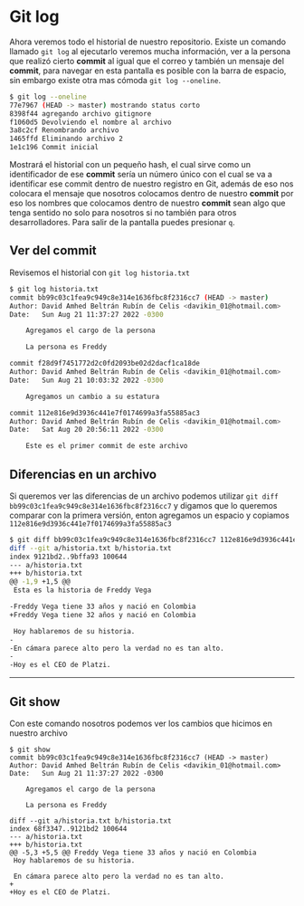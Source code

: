 # Git log
Ahora veremos todo el historial de nuestro repositorio.
Existe un comando llamado `git log` al ejecutarlo veremos mucha información, ver a la persona que realizó cierto **commit** al igual que el correo y también un mensaje del **commit**, para navegar en esta pantalla es posible con la barra de espacio, sin embargo existe otra mas cómoda `git log --oneline`.

~~~Bash
$ git log --oneline
77e7967 (HEAD -> master) mostrando status corto
8398f44 agregando archivo gitignore
f1060d5 Devolviendo el nombre al archivo
3a8c2cf Renombrando archivo
1465ffd Eliminando archivo 2
1e1c196 Commit inicial
~~~
Mostrará el historial con un pequeño hash, el cual sirve como un identificador de ese **commit** sería un número único con el cual se va a identificar ese commit dentro de nuestro registro en Git, además de eso nos colocara el mensaje que nosotros colocamos dentro de nuestro **commit** por eso los nombres que colocamos dentro de nuestro **commit** sean algo que tenga sentido no solo para nosotros si no también para otros desarrolladores.
Para salir de la pantalla puedes presionar `q`.

## Ver del commit

Revisemos el historial con `git log historia.txt`

~~~bash
$ git log historia.txt
commit bb99c03c1fea9c949c8e314e1636fbc8f2316cc7 (HEAD -> master)
Author: David Amhed Beltrán Rubín de Celis <davikin_01@hotmail.com>
Date:   Sun Aug 21 11:37:27 2022 -0300

    Agregamos el cargo de la persona

    La persona es Freddy

commit f28d9f7451772d2c0fd2093be02d2dacf1ca18de
Author: David Amhed Beltrán Rubín de Celis <davikin_01@hotmail.com>
Date:   Sun Aug 21 10:03:32 2022 -0300

    Agregamos un cambio a su estatura

commit 112e816e9d3936c441e7f0174699a3fa55885ac3
Author: David Amhed Beltrán Rubín de Celis <davikin_01@hotmail.com>
Date:   Sat Aug 20 20:56:11 2022 -0300

    Este es el primer commit de este archivo
~~~
## Diferencias en un archivo

Si queremos ver las diferencias de un archivo podemos utilizar `git diff bb99c03c1fea9c949c8e314e1636fbc8f2316cc7` y digamos que lo queremos comparar con la primera versión, enton agregamos un espacio y copiamos `112e816e9d3936c441e7f0174699a3fa55885ac3`

~~~Bash
$ git diff bb99c03c1fea9c949c8e314e1636fbc8f2316cc7 112e816e9d3936c441e7f0174699a3fa55885ac3
diff --git a/historia.txt b/historia.txt
index 9121bd2..9bffa93 100644
--- a/historia.txt
+++ b/historia.txt
@@ -1,9 +1,5 @@
 Esta es la historia de Freddy Vega

-Freddy Vega tiene 33 años y nació en Colombia
+Freddy Vega tiene 32 años y nació en Colombia

 Hoy hablaremos de su historia.
-
-En cámara parece alto pero la verdad no es tan alto.
-
-Hoy es el CEO de Platzi.
~~~
---
## Git show

Con este comando nosotros podemos ver los cambios que hicimos en nuestro archivo

~~~
$ git show
commit bb99c03c1fea9c949c8e314e1636fbc8f2316cc7 (HEAD -> master)
Author: David Amhed Beltrán Rubín de Celis <davikin_01@hotmail.com>
Date:   Sun Aug 21 11:37:27 2022 -0300

    Agregamos el cargo de la persona

    La persona es Freddy

diff --git a/historia.txt b/historia.txt
index 68f3347..9121bd2 100644
--- a/historia.txt
+++ b/historia.txt
@@ -5,3 +5,5 @@ Freddy Vega tiene 33 años y nació en Colombia
 Hoy hablaremos de su historia.

 En cámara parece alto pero la verdad no es tan alto.
+
+Hoy es el CEO de Platzi.
~~~

